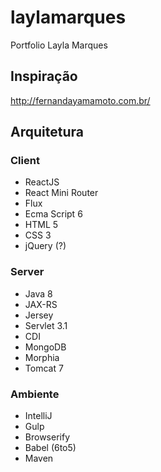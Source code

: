 # laylamarques
Portfolio Layla Marques

## Inspiração
http://fernandayamamoto.com.br/

## Arquitetura

### Client

* ReactJS
* React Mini Router
* Flux
* Ecma Script 6
* HTML 5
* CSS 3
* jQuery (?)

### Server

* Java 8
* JAX-RS
* Jersey
* Servlet 3.1
* CDI
* MongoDB
* Morphia
* Tomcat 7

### Ambiente

* IntelliJ
* Gulp
* Browserify
* Babel (6to5)
* Maven
